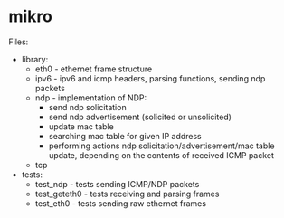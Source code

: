 mikro
=====

Files:
* library:
  * eth0 - ethernet frame structure
  * ipv6 - ipv6 and icmp headers, parsing functions, sending ndp packets
  * ndp - implementation of NDP:
    * send ndp solicitation
    * send ndp advertisement (solicited or unsolicited)
    * update mac table
    * searching mac table for given IP address
    * performing actions ndp solicitation/advertisement/mac table update, depending on the contents of received ICMP packet
  * tcp
* tests:
  * test_ndp - tests sending ICMP/NDP packets
  * test_geteth0 - tests receiving and parsing frames
  * test_eth0 - tests sending raw ethernet frames

